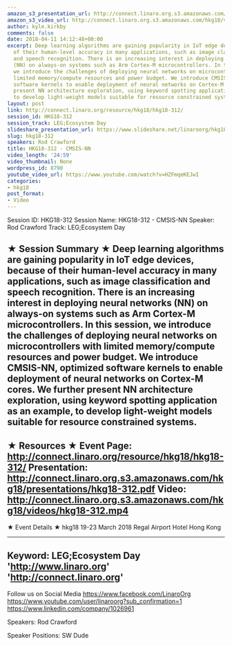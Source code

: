 ```yaml
---
amazon_s3_presentation_url: http://connect.linaro.org.s3.amazonaws.com/hkg18/presentations/hkg18-312.pdf
amazon_s3_video_url: http://connect.linaro.org.s3.amazonaws.com/hkg18/videos/hkg18-312.mp4
author: kyle.kirkby
comments: false
date: 2018-04-11 14:12:48+00:00
excerpt: Deep learning algorithms are gaining popularity in IoT edge devices, because
  of their human-level accuracy in many applications, such as image classification
  and speech recognition. There is an increasing interest in deploying neural networks
  (NN) on always-on systems such as Arm Cortex-M microcontrollers. In this session,
  we introduce the challenges of deploying neural networks on microcontrollers with
  limited memory/compute resources and power budget. We introduce CMSIS-NN, optimized
  software kernels to enable deployment of neural networks on Cortex-M cores. We further
  present NN architecture exploration, using keyword spotting application as an example,
  to develop light-weight models suitable for resource constrained systems.
layout: post
link: http://connect.linaro.org/resource/hkg18/hkg18-312/
session_id: HKG18-312
session_track: LEG;Ecosystem Day
slideshare_presentation_url: https://www.slideshare.net/linaroorg/hkg18312-cmsisnn
slug: hkg18-312
speakers: Rod Crawford
title: HKG18-312 - CMSIS-NN
video_length: '24:59'
video_thumbnail: None
wordpress_id: 8790
youtube_video_url: https://www.youtube.com/watch?v=HZFmqeKEJwI
categories:
- hkg18
post_format:
- Video
---
```


Session ID: HKG18-312
Session Name: HKG18-312 - CMSIS-NN
Speaker: Rod Crawford
Track: LEG;Ecosystem Day


★ Session Summary ★
Deep learning algorithms are gaining popularity in IoT edge devices, because of their human-level accuracy in many applications, such as image classification and speech recognition. There is an increasing interest in deploying neural networks (NN) on always-on systems such as Arm Cortex-M microcontrollers. In this session, we introduce the challenges of deploying neural networks on microcontrollers with limited memory/compute resources and power budget. We introduce CMSIS-NN, optimized software kernels to enable deployment of neural networks on Cortex-M cores. We further present NN architecture exploration, using keyword spotting application as an example, to develop light-weight models suitable for resource constrained systems.
---------------------------------------------------
★ Resources ★
Event Page: http://connect.linaro.org/resource/hkg18/hkg18-312/
Presentation: http://connect.linaro.org.s3.amazonaws.com/hkg18/presentations/hkg18-312.pdf
Video: http://connect.linaro.org.s3.amazonaws.com/hkg18/videos/hkg18-312.mp4
 ---------------------------------------------------
★ Event Details ★
hkg18
19-23 March 2018 
Regal Airport Hotel Hong Kong

---------------------------------------------------
Keyword: LEG;Ecosystem Day
'http://www.linaro.org'
'http://connect.linaro.org'
---------------------------------------------------
Follow us on Social Media
https://www.facebook.com/LinaroOrg
https://www.youtube.com/user/linaroorg?sub_confirmation=1
https://www.linkedin.com/company/1026961

Speakers: Rod Crawford

Speaker Positions: SW Dude


